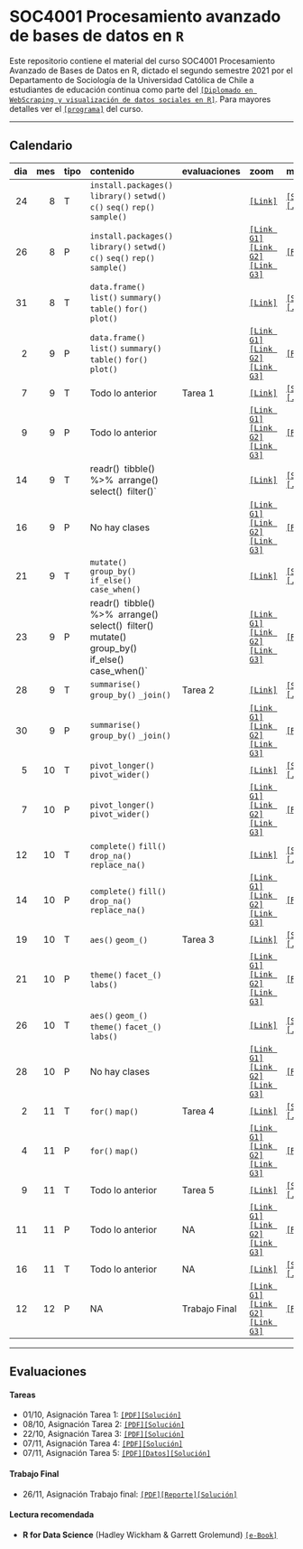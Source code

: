 # SOC4001 Procesamiento avanzado de bases de datos en `R`
Este repositorio contiene el material del curso SOC4001 Procesamiento Avanzado de Bases de Datos en R, dictado el segundo semestre 2021 por el Departamento de Sociología de la Universidad Católica de Chile a estudiantes de educación continua como parte del [`[Diplomado en WebScraping y visualización de datos sociales en R]`](https://educacioncontinua.uc.cl/43873-ficha-diplomado-en-webscraping-y-visualizacion-de-datos-sociales-en-r). Para mayores detalles ver el [`[programa]`](files/syllabus_soc4001.pdf) del curso.

---
## Calendario


| dia| mes|tipo |contenido                                                                                                     |evaluaciones  |zoom                                            |material                    |
|---:|---:|:----|:-------------------------------------------------------------------------------------------------------------|:-------------|:-----------------------------------------------|:---------------------------|
|  24|   8|T    |`install.packages()` `library()` `setwd()` `c()` `seq()` `rep()` `sample()`                                   |              |[`[Link]`]()                                    |[`[Slides]`]() [`[.Rmd]`]() |
|  26|   8|P    |`install.packages()` `library()` `setwd()` `c()` `seq()` `rep()` `sample()`                                   |              |[`[Link G1]`]() [`[Link G2]`]() [`[Link G3]`]() |[`[RScript]`]()             |
|  31|   8|T    |`data.frame()` `list()` `summary()` `table()` `for()` `plot()`                                                |              |[`[Link]`]()                                    |[`[Slides]`]() [`[.Rmd]`]() |
|   2|   9|P    |`data.frame()` `list()` `summary()` `table()` `for()` `plot()`                                                |              |[`[Link G1]`]() [`[Link G2]`]() [`[Link G3]`]() |[`[RScript]`]()             |
|   7|   9|T    |Todo lo anterior                                                                                              |Tarea 1       |[`[Link]`]()                                    |[`[Slides]`]() [`[.Rmd]`]() |
|   9|   9|P    |Todo lo anterior                                                                                              |              |[`[Link G1]`]() [`[Link G2]`]() [`[Link G3]`]() |[`[RScript]`]()             |
|  14|   9|T    |readr()` `tibble()` `%>%` `arrange()` `select()` `filter()`                                                   |              |[`[Link]`]()                                    |[`[Slides]`]() [`[.Rmd]`]() |
|  16|   9|P    |No hay clases                                                                                                 |              |[`[Link G1]`]() [`[Link G2]`]() [`[Link G3]`]() |[`[RScript]`]()             |
|  21|   9|T    |`mutate()` `group_by()` `if_else()` `case_when()`                                                             |              |[`[Link]`]()                                    |[`[Slides]`]() [`[.Rmd]`]() |
|  23|   9|P    |readr()` `tibble()` `%>%` `arrange()` `select()` `filter()` `mutate()` `group_by()` `if_else()` `case_when()` |              |[`[Link G1]`]() [`[Link G2]`]() [`[Link G3]`]() |[`[RScript]`]()             |
|  28|   9|T    |`summarise()` `group_by()` `_join()`                                                                          |Tarea 2       |[`[Link]`]()                                    |[`[Slides]`]() [`[.Rmd]`]() |
|  30|   9|P    |`summarise()` `group_by()` `_join()`                                                                          |              |[`[Link G1]`]() [`[Link G2]`]() [`[Link G3]`]() |[`[RScript]`]()             |
|   5|  10|T    |`pivot_longer()` `pivot_wider()`                                                                              |              |[`[Link]`]()                                    |[`[Slides]`]() [`[.Rmd]`]() |
|   7|  10|P    |`pivot_longer()` `pivot_wider()`                                                                              |              |[`[Link G1]`]() [`[Link G2]`]() [`[Link G3]`]() |[`[RScript]`]()             |
|  12|  10|T    |`complete()` `fill()` `drop_na()` `replace_na()`                                                              |              |[`[Link]`]()                                    |[`[Slides]`]() [`[.Rmd]`]() |
|  14|  10|P    |`complete()` `fill()` `drop_na()` `replace_na()`                                                              |              |[`[Link G1]`]() [`[Link G2]`]() [`[Link G3]`]() |[`[RScript]`]()             |
|  19|  10|T    |`aes()` `geom_()`                                                                                             |Tarea 3       |[`[Link]`]()                                    |[`[Slides]`]() [`[.Rmd]`]() |
|  21|  10|P    |`theme()` `facet_()` `labs()`                                                                                 |              |[`[Link G1]`]() [`[Link G2]`]() [`[Link G3]`]() |[`[RScript]`]()             |
|  26|  10|T    |`aes()` `geom_()` `theme()` `facet_()` `labs()`                                                               |              |[`[Link]`]()                                    |[`[Slides]`]() [`[.Rmd]`]() |
|  28|  10|P    |No hay clases                                                                                                 |              |[`[Link G1]`]() [`[Link G2]`]() [`[Link G3]`]() |[`[RScript]`]()             |
|   2|  11|T    |`for()` `map()`                                                                                               |Tarea 4       |[`[Link]`]()                                    |[`[Slides]`]() [`[.Rmd]`]() |
|   4|  11|P    |`for()` `map()`                                                                                               |              |[`[Link G1]`]() [`[Link G2]`]() [`[Link G3]`]() |[`[RScript]`]()             |
|   9|  11|T    |Todo lo anterior                                                                                              |Tarea 5       |[`[Link]`]()                                    |[`[Slides]`]() [`[.Rmd]`]() |
|  11|  11|P    |Todo lo anterior                                                                                              |NA            |[`[Link G1]`]() [`[Link G2]`]() [`[Link G3]`]() |[`[RScript]`]()             |
|  16|  11|T    |Todo lo anterior                                                                                              |NA            |[`[Link]`]()                                    |[`[Slides]`]() [`[.Rmd]`]() |
|  12|  12|P    |NA                                                                                                            |Trabajo Final |[`[Link G1]`]() [`[Link G2]`]() [`[Link G3]`]() |[`[RScript]`]()             |

---

## Evaluaciones 

#### Tareas 

- 01/10, Asignación Tarea 1: [`[PDF]`](homework/t_1.pdf)[`[Solución]`](homework/t_1_answers.pdf)
- 08/10, Asignación Tarea 2: [`[PDF]`](homework/t_2.pdf)[`[Solución]`](homework/t2_answers.zip)  
- 22/10, Asignación Tarea 3: [`[PDF]`](homework/t_3.pdf)[`[Solución]`](homework/t_3_answers.pdf)
- 07/11, Asignación Tarea 4: [`[PDF]`](homework/t_4.pdf)[`[Solución]`](homework/t_4_answers.pdf)
- 07/11, Asignación Tarea 5: [`[PDF]`](homework/t_5.pdf)[`[Datos]`](slides/class_12/covid_data.csv)[`[Solución]`](homework/t_5_answers.pdf)


#### Trabajo Final

- 26/11, Asignación Trabajo final: [`[PDF]`](homework/tf.pdf)[`[Reporte]`](homework/tf_reporte.pdf)[`[Solución]`](homework/tf_answers.zip)  


#### Lectura recomendada

- **R for Data Science** (Hadley Wickham & Garrett Grolemund) [`[e-Book]`](https://r4ds.had.co.nz/)



